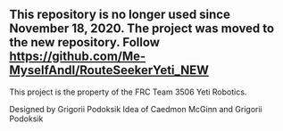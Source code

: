 This repository is no longer used since November 18, 2020. The project was moved to the new repository. Follow https://github.com/Me-MyselfAndI/RouteSeekerYeti_NEW
------


This project is the property of the FRC Team 3506 Yeti Robotics.

Designed by Grigorii Podoksik
Idea of Caedmon McGinn and Grigorii Podoksik








